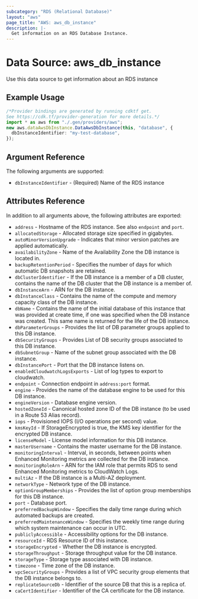 ```yaml
---
subcategory: "RDS (Relational Database)"
layout: "aws"
page_title: "AWS: aws_db_instance"
description: |-
  Get information on an RDS Database Instance.
---
```


# Data Source: aws\_db\_instance

Use this data source to get information about an RDS instance

## Example Usage

```typescript
/*Provider bindings are generated by running cdktf get.
See https://cdk.tf/provider-generation for more details.*/
import * as aws from "./.gen/providers/aws";
new aws.dataAwsDbInstance.DataAwsDbInstance(this, "database", {
  dbInstanceIdentifier: "my-test-database",
});

```

## Argument Reference

The following arguments are supported:

* `dbInstanceIdentifier` - (Required) Name of the RDS instance

## Attributes Reference

In addition to all arguments above, the following attributes are exported:

* `address` - Hostname of the RDS instance. See also `endpoint` and `port`.
* `allocatedStorage` - Allocated storage size specified in gigabytes.
* `autoMinorVersionUpgrade` - Indicates that minor version patches are applied automatically.
* `availabilityZone` - Name of the Availability Zone the DB instance is located in.
* `backupRetentionPeriod` - Specifies the number of days for which automatic DB snapshots are retained.
* `dbClusterIdentifier` - If the DB instance is a member of a DB cluster, contains the name of the DB cluster that the DB instance is a member of.
* `dbInstanceArn` - ARN for the DB instance.
* `dbInstanceClass` - Contains the name of the compute and memory capacity class of the DB instance.
* `dbName` - Contains the name of the initial database of this instance that was provided at create time, if one was specified when the DB instance was created. This same name is returned for the life of the DB instance.
* `dbParameterGroups` - Provides the list of DB parameter groups applied to this DB instance.
* `dbSecurityGroups` - Provides List of DB security groups associated to this DB instance.
* `dbSubnetGroup` - Name of the subnet group associated with the DB instance.
* `dbInstancePort` - Port that the DB instance listens on.
* `enabledCloudwatchLogsExports` - List of log types to export to cloudwatch.
* `endpoint` - Connection endpoint in `address:port` format.
* `engine` - Provides the name of the database engine to be used for this DB instance.
* `engineVersion` - Database engine version.
* `hostedZoneId` - Canonical hosted zone ID of the DB instance (to be used in a Route 53 Alias record).
* `iops` - Provisioned IOPS (I/O operations per second) value.
* `kmsKeyId` - If StorageEncrypted is true, the KMS key identifier for the encrypted DB instance.
* `licenseModel` - License model information for this DB instance.
* `masterUsername` - Contains the master username for the DB instance.
* `monitoringInterval` - Interval, in seconds, between points when Enhanced Monitoring metrics are collected for the DB instance.
* `monitoringRoleArn` - ARN for the IAM role that permits RDS to send Enhanced Monitoring metrics to CloudWatch Logs.
* `multiAz` - If the DB instance is a Multi-AZ deployment.
* `networkType` - Network type of the DB instance.
* `optionGroupMemberships` - Provides the list of option group memberships for this DB instance.
* `port` - Database port.
* `preferredBackupWindow` - Specifies the daily time range during which automated backups are created.
* `preferredMaintenanceWindow` -  Specifies the weekly time range during which system maintenance can occur in UTC.
* `publiclyAccessible` - Accessibility options for the DB instance.
* `resourceId` - RDS Resource ID of this instance.
* `storageEncrypted` - Whether the DB instance is encrypted.
* `storageThroughput` - Storage throughput value for the DB instance.
* `storageType` - Storage type associated with DB instance.
* `timezone` - Time zone of the DB instance.
* `vpcSecurityGroups` - Provides a list of VPC security group elements that the DB instance belongs to.
* `replicateSourceDb` - Identifier of the source DB that this is a replica of.
* `caCertIdentifier` - Identifier of the CA certificate for the DB instance.
